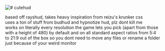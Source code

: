 ![# cutehud](https://raw.githubusercontent.com/quickkennedy/cutehud/main/logo.png)

 
based off rayshud, takes heavy inspiration from reizu's krunker css <br>
uses a ton of stuff from budhud and hypnotize hud, plz dont kill me <br>
works on literally every resolution the game lets you pick (apart from those with a height of 480) by default and on all standard aspect ratios from 5:4 to 21:9 out of the box so you dont need to move any files or rename a folder just because of your weird monitor
